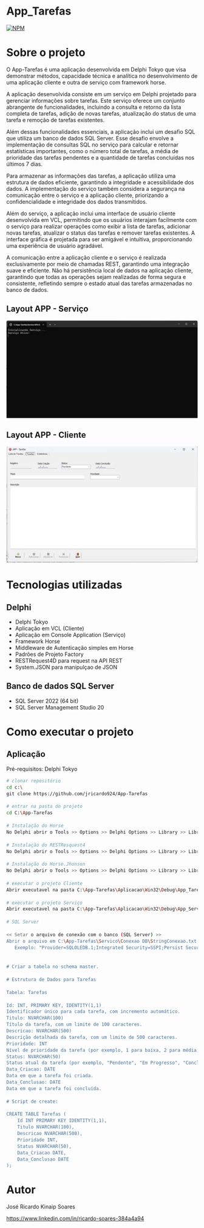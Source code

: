 # App_Tarefas
[![NPM](https://img.shields.io/npm/l/react)](https://github.com/jricardo924/App_Tarefas/blob/main/LICENSE) 



# Sobre o projeto

O App-Tarefas é uma aplicação desenvolvida em Delphi Tokyo que visa demonstrar métodos, capacidade técnica e analítica no desenvolvimento de uma aplicação cliente e outra de serviço com framework horse.


   A aplicação desenvolvida consiste em um serviço em Delphi projetado para gerenciar informações sobre tarefas. Este serviço oferece um conjunto abrangente de funcionalidades, incluindo a consulta e retorno da lista completa de tarefas, adição de novas tarefas, atualização do status de uma tarefa e remoção de tarefas existentes.

   Além dessas funcionalidades essenciais, a aplicação inclui um desafio SQL que utiliza um banco de dados SQL Server. Esse desafio envolve a implementação de consultas SQL no serviço para calcular e retornar estatísticas importantes, como o número total de tarefas, a média de prioridade das tarefas pendentes e a quantidade de tarefas concluídas nos últimos 7 dias.

   Para armazenar as informações das tarefas, a aplicação utiliza uma estrutura de dados eficiente, garantindo a integridade e acessibilidade dos dados. A implementação do serviço também considera a segurança na comunicação entre o serviço e a aplicação cliente, priorizando a confidencialidade e integridade dos dados transmitidos.

   Além do serviço, a aplicação inclui uma interface de usuário cliente desenvolvida em VCL, permitindo que os usuários interajam facilmente com o serviço para realizar operações como exibir a lista de tarefas, adicionar novas tarefas, atualizar o status das tarefas e remover tarefas existentes. A interface gráfica é projetada para ser amigável e intuitiva, proporcionando uma experiência de usuário agradável.

   A comunicação entre a aplicação cliente e o serviço é realizada exclusivamente por meio de chamadas REST, garantindo uma integração suave e eficiente. Não há persistência local de dados na aplicação cliente, garantindo que todas as operações sejam realizadas de forma segura e consistente, refletindo sempre o estado atual das tarefas armazenadas no banco de dados.


## Layout APP - Serviço
![Mobile 1](https://github.com/jricardo924/image/blob/main/Servico.jpg) 

## Layout APP - Cliente
![Mobile 1](https://github.com/jricardo924/image/blob/main/Cliente.jpg) 


# Tecnologias utilizadas
## Delphi
- Delphi Tokyo
- Aplicação em VCL (Cliente)
- Aplicação em Console Application (Serviço)
- Framework Horse
- Middleware de Autenticação simples em Horse
- Padrões de Projeto Factory
- RESTRequest4D para request na API REST
- System.JSON para manipulçao de JSON
    
## Banco de dados SQL Server
- SQL Server 2022 (64 bit)
- SQL Server Management Studio 20


# Como executar o projeto

## Aplicação
Pré-requisitos: Delphi Tokyo

```bash
# clonar repositório
cd c:\
git clone https://github.com/jricardo924/App-Tarefas

# entrar na pasta do projeto
cd C:\App-Tarefas

# Instalação do Horse
No Delphi abrir o Tools >> Options >> Delphi Options >> Library >> Library path: C:\App-Tarefas\Componentes\Horse\horse-master\horse-master\src

# Instalação do RESTResquest4
No Delphi abrir o Tools >> Options >> Delphi Options >> Library >> Library path: C:\App-Tarefas\Componentes\RESTRequest4Delphi-master\src

# Instalação do Horse.Jhonson
No Delphi abrir o Tools >> Options >> Delphi Options >> Library >> Library path: C:\App-Tarefas\Componentes\jhonson-master\src

# executar o projeto Cliente
Abrir executavel na pasta C:\App-Tarefas\Aplicacao\Win32\Debug\App_Tarefas.exe

# executar o projeto Serviço
Abrir executavel na pasta C:\App-Tarefas\Aplicacao\Win32\Debug\App_Servico.exe

# SQL Server

<< Setar o arquivo de conexão com o banco (SQL Server) >>
Abrir o arquivo em C:\App-Tarefas\Servico\Conexao DB\StringConexao.txt
   Exemplo: "Provider=SQLOLEDB.1;Integrated Security=SSPI;Persist Security Info=False;Initial Catalog=master;Data Source=NomeMaquina"


# Criar a tabela no schema master. 

# Estrutura de Dados para Tarefas

Tabela: Tarefas

Id: INT, PRIMARY KEY, IDENTITY(1,1)
Identificador único para cada tarefa, com incremento automático.
Titulo: NVARCHAR(100)
Título da tarefa, com um limite de 100 caracteres.
Descricao: NVARCHAR(500)
Descrição detalhada da tarefa, com um limite de 500 caracteres.
Prioridade: INT
Nível de prioridade da tarefa (por exemplo, 1 para baixa, 2 para média, 3 para alta).
Status: NVARCHAR(50)
Status atual da tarefa (por exemplo, "Pendente", "Em Progresso", "Concluído").
Data_Criacao: DATE
Data em que a tarefa foi criada.
Data_Conclusao: DATE
Data em que a tarefa foi concluída.

# Script de create:

CREATE TABLE Tarefas (
    Id INT PRIMARY KEY IDENTITY(1,1),
    Titulo NVARCHAR(100),
    Descricao NVARCHAR(500), 
    Prioridade INT,
    Status NVARCHAR(50),
    Data_Criacao DATE,
    Data_Conclusao DATE
);

```



# Autor

José Ricardo Kinaip Soares

https://www.linkedin.com/in/ricardo-soares-384a4a94
